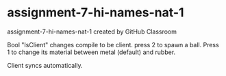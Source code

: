 # assignment-7-hi-names-nat-1
assignment-7-hi-names-nat-1 created by GitHub Classroom

Bool "IsClient" changes compile to be client.
press 2 to spawn a ball. Press 1 to change its material between metal (default) and rubber.

Client syncs automatically.
